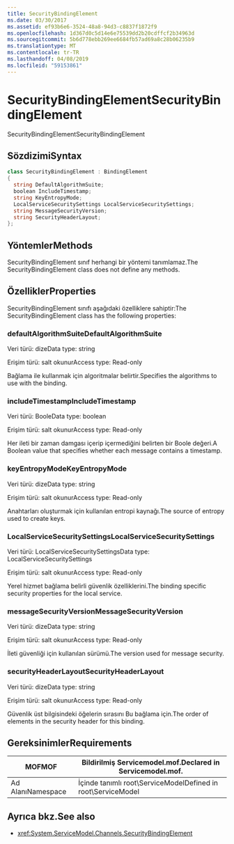 ```yaml
---
title: SecurityBindingElement
ms.date: 03/30/2017
ms.assetid: ef93b6e6-3524-48a8-94d3-c8837f1872f9
ms.openlocfilehash: 1d367d0c5d14e6e75539dd2b20cdffcf2b34963d
ms.sourcegitcommit: 5b6d778ebb269ee6684fb57ad69a8c28b06235b9
ms.translationtype: MT
ms.contentlocale: tr-TR
ms.lasthandoff: 04/08/2019
ms.locfileid: "59153861"
---
```

# <a name="securitybindingelement"></a><span data-ttu-id="14116-102">SecurityBindingElement</span><span class="sxs-lookup"><span data-stu-id="14116-102">SecurityBindingElement</span></span>
<span data-ttu-id="14116-103">SecurityBindingElement</span><span class="sxs-lookup"><span data-stu-id="14116-103">SecurityBindingElement</span></span>  
  
## <a name="syntax"></a><span data-ttu-id="14116-104">Sözdizimi</span><span class="sxs-lookup"><span data-stu-id="14116-104">Syntax</span></span>  
  
```csharp
class SecurityBindingElement : BindingElement  
{  
  string DefaultAlgorithmSuite;  
  boolean IncludeTimestamp;  
  string KeyEntropyMode;  
  LocalServiceSecuritySettings LocalServiceSecuritySettings;  
  string MessageSecurityVersion;  
  string SecurityHeaderLayout;  
};  
```  
  
## <a name="methods"></a><span data-ttu-id="14116-105">Yöntemler</span><span class="sxs-lookup"><span data-stu-id="14116-105">Methods</span></span>  
 <span data-ttu-id="14116-106">SecurityBindingElement sınıf herhangi bir yöntemi tanımlamaz.</span><span class="sxs-lookup"><span data-stu-id="14116-106">The SecurityBindingElement class does not define any methods.</span></span>  
  
## <a name="properties"></a><span data-ttu-id="14116-107">Özellikler</span><span class="sxs-lookup"><span data-stu-id="14116-107">Properties</span></span>  
 <span data-ttu-id="14116-108">SecurityBindingElement sınıfı aşağıdaki özelliklere sahiptir:</span><span class="sxs-lookup"><span data-stu-id="14116-108">The SecurityBindingElement class has the following properties:</span></span>  
  
### <a name="defaultalgorithmsuite"></a><span data-ttu-id="14116-109">defaultAlgorithmSuite</span><span class="sxs-lookup"><span data-stu-id="14116-109">DefaultAlgorithmSuite</span></span>  
 <span data-ttu-id="14116-110">Veri türü: dize</span><span class="sxs-lookup"><span data-stu-id="14116-110">Data type: string</span></span>  
  
 <span data-ttu-id="14116-111">Erişim türü: salt okunur</span><span class="sxs-lookup"><span data-stu-id="14116-111">Access type: Read-only</span></span>  
  
 <span data-ttu-id="14116-112">Bağlama ile kullanmak için algoritmalar belirtir.</span><span class="sxs-lookup"><span data-stu-id="14116-112">Specifies the algorithms to use with the binding.</span></span>  
  
### <a name="includetimestamp"></a><span data-ttu-id="14116-113">includeTimestamp</span><span class="sxs-lookup"><span data-stu-id="14116-113">IncludeTimestamp</span></span>  
 <span data-ttu-id="14116-114">Veri türü: Boole</span><span class="sxs-lookup"><span data-stu-id="14116-114">Data type: boolean</span></span>  
  
 <span data-ttu-id="14116-115">Erişim türü: salt okunur</span><span class="sxs-lookup"><span data-stu-id="14116-115">Access type: Read-only</span></span>  
  
 <span data-ttu-id="14116-116">Her ileti bir zaman damgası içerip içermediğini belirten bir Boole değeri.</span><span class="sxs-lookup"><span data-stu-id="14116-116">A Boolean value that specifies whether each message contains a timestamp.</span></span>  
  
### <a name="keyentropymode"></a><span data-ttu-id="14116-117">keyEntropyMode</span><span class="sxs-lookup"><span data-stu-id="14116-117">KeyEntropyMode</span></span>  
 <span data-ttu-id="14116-118">Veri türü: dize</span><span class="sxs-lookup"><span data-stu-id="14116-118">Data type: string</span></span>  
  
 <span data-ttu-id="14116-119">Erişim türü: salt okunur</span><span class="sxs-lookup"><span data-stu-id="14116-119">Access type: Read-only</span></span>  
  
 <span data-ttu-id="14116-120">Anahtarları oluşturmak için kullanılan entropi kaynağı.</span><span class="sxs-lookup"><span data-stu-id="14116-120">The source of entropy used to create keys.</span></span>  
  
### <a name="localservicesecuritysettings"></a><span data-ttu-id="14116-121">LocalServiceSecuritySettings</span><span class="sxs-lookup"><span data-stu-id="14116-121">LocalServiceSecuritySettings</span></span>  
 <span data-ttu-id="14116-122">Veri türü: LocalServiceSecuritySettings</span><span class="sxs-lookup"><span data-stu-id="14116-122">Data type: LocalServiceSecuritySettings</span></span>  
  
 <span data-ttu-id="14116-123">Erişim türü: salt okunur</span><span class="sxs-lookup"><span data-stu-id="14116-123">Access type: Read-only</span></span>  
  
 <span data-ttu-id="14116-124">Yerel hizmet bağlama belirli güvenlik özelliklerini.</span><span class="sxs-lookup"><span data-stu-id="14116-124">The binding specific security properties for the local service.</span></span>  
  
### <a name="messagesecurityversion"></a><span data-ttu-id="14116-125">messageSecurityVersion</span><span class="sxs-lookup"><span data-stu-id="14116-125">MessageSecurityVersion</span></span>  
 <span data-ttu-id="14116-126">Veri türü: dize</span><span class="sxs-lookup"><span data-stu-id="14116-126">Data type: string</span></span>  
  
 <span data-ttu-id="14116-127">Erişim türü: salt okunur</span><span class="sxs-lookup"><span data-stu-id="14116-127">Access type: Read-only</span></span>  
  
 <span data-ttu-id="14116-128">İleti güvenliği için kullanılan sürümü.</span><span class="sxs-lookup"><span data-stu-id="14116-128">The version used for message security.</span></span>  
  
### <a name="securityheaderlayout"></a><span data-ttu-id="14116-129">securityHeaderLayout</span><span class="sxs-lookup"><span data-stu-id="14116-129">SecurityHeaderLayout</span></span>  
 <span data-ttu-id="14116-130">Veri türü: dize</span><span class="sxs-lookup"><span data-stu-id="14116-130">Data type: string</span></span>  
  
 <span data-ttu-id="14116-131">Erişim türü: salt okunur</span><span class="sxs-lookup"><span data-stu-id="14116-131">Access type: Read-only</span></span>  
  
 <span data-ttu-id="14116-132">Güvenlik üst bilgisindeki öğelerin sırasını Bu bağlama için.</span><span class="sxs-lookup"><span data-stu-id="14116-132">The order of elements in the security header for this binding.</span></span>  
  
## <a name="requirements"></a><span data-ttu-id="14116-133">Gereksinimler</span><span class="sxs-lookup"><span data-stu-id="14116-133">Requirements</span></span>  
  
|<span data-ttu-id="14116-134">MOF</span><span class="sxs-lookup"><span data-stu-id="14116-134">MOF</span></span>|<span data-ttu-id="14116-135">Bildirilmiş Servicemodel.mof.</span><span class="sxs-lookup"><span data-stu-id="14116-135">Declared in Servicemodel.mof.</span></span>|  
|---------|-----------------------------------|  
|<span data-ttu-id="14116-136">Ad Alanı</span><span class="sxs-lookup"><span data-stu-id="14116-136">Namespace</span></span>|<span data-ttu-id="14116-137">İçinde tanımlı root\ServiceModel</span><span class="sxs-lookup"><span data-stu-id="14116-137">Defined in root\ServiceModel</span></span>|  
  
## <a name="see-also"></a><span data-ttu-id="14116-138">Ayrıca bkz.</span><span class="sxs-lookup"><span data-stu-id="14116-138">See also</span></span>

- <xref:System.ServiceModel.Channels.SecurityBindingElement>
